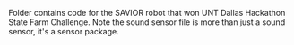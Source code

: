 Folder contains code for the SAVIOR robot that won UNT Dallas Hackathon State Farm Challenge. Note the sound sensor file is more than just a sound sensor, it's a sensor package.
